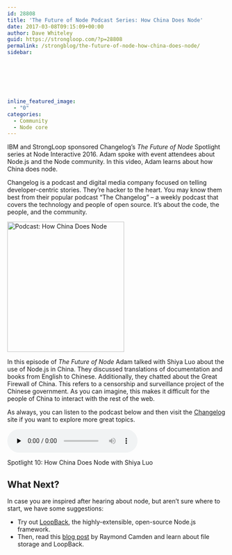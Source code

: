 ```yaml
---
id: 28808
title: 'The Future of Node Podcast Series: How China Does Node'
date: 2017-03-08T09:15:09+00:00
author: Dave Whiteley
guid: https://strongloop.com/?p=28808
permalink: /strongblog/the-future-of-node-how-china-does-node/
sidebar:







inline_featured_image:
  - "0"
categories:
  - Community
  - Node core
---
```

IBM and StrongLoop sponsored Changelog&#8217;s _The Future of Node_ Spotlight series at Node Interactive 2016. Adam spoke with event attendees about Node.js and the Node community. In this video, Adam learns about how China does node.

Changelog is a podcast and digital media company focused on telling developer-centric stories. They’re hacker to the heart. You may know them best from their popular podcast “The Changelog” &#8211; a weekly podcast that covers the technology and people of open source. It&#8217;s about the code, the people, and the community.

[<img class="size-medium wp-image-28956 aligncenter" src="https://strongloop.com/wp-content/uploads/2017/03/How-China-Does-Node-269x300.png" alt="Podcast: How China Does Node" width="269" height="300" srcset="https://strongloop.com/wp-content/uploads/2017/03/How-China-Does-Node-269x300.png 269w, https://strongloop.com/wp-content/uploads/2017/03/How-China-Does-Node.png 328w" sizes="(max-width: 269px) 100vw, 269px" />](https://strongloop.com/wp-content/uploads/2017/03/How-China-Does-Node.png)<!--more-->

In this episode of _The Future of Node_ Adam talked with Shiya Luo about the use of Node.js in China. They discussed translations of documentation and books from English to Chinese. Additionally, they chatted about the Great Firewall of China. This refers to a censorship and surveillance project of the Chinese government. As you can imagine, this makes it difficult for the people of China to interact with the rest of the web.

As always, you can listen to the podcast below and then visit the [Changelog](https://changelog.com/) site if you want to explore more great topics.

<audio class="changelog-episode" src="https://cdn.changelog.com/uploads/spotlight/10/spotlight-10.mp3" preload="none" controls="controls" data-theme="night" data-src="https://changelog.com/spotlight/10/embed"></audio>

Spotlight 10: How China Does Node with Shiya Luo



## What Next?

In case you are inspired after hearing about node, but aren&#8217;t sure where to start, we have some suggestions:

  * Try out <a href="http://loopback.io/" target="_blank">LoopBack</a>, the highly-extensible, open-source Node.js framework.
  * Then, read this [blog post](https://strongloop.com/strongblog/working-with-file-storage-and-loopback/) by Raymond Camden and learn about file storage and LoopBack.